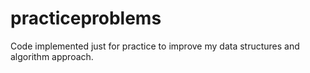 # practiceproblems
Code implemented just for practice to improve my data structures and algorithm approach.
